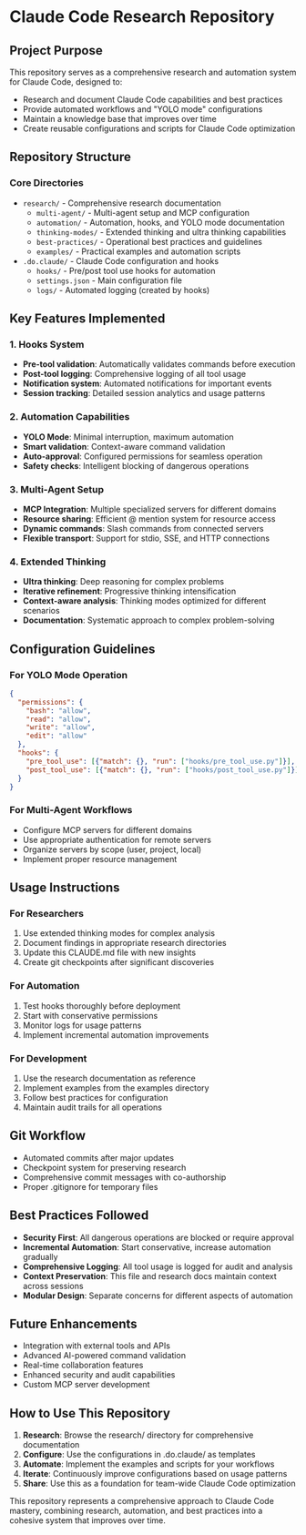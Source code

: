 # Claude Code Research Repository

## Project Purpose
This repository serves as a comprehensive research and automation system for Claude Code, designed to:
- Research and document Claude Code capabilities and best practices
- Provide automated workflows and "YOLO mode" configurations
- Maintain a knowledge base that improves over time
- Create reusable configurations and scripts for Claude Code optimization

## Repository Structure

### Core Directories
- `research/` - Comprehensive research documentation
  - `multi-agent/` - Multi-agent setup and MCP configuration
  - `automation/` - Automation, hooks, and YOLO mode documentation
  - `thinking-modes/` - Extended thinking and ultra thinking capabilities
  - `best-practices/` - Operational best practices and guidelines
  - `examples/` - Practical examples and automation scripts
- `.do.claude/` - Claude Code configuration and hooks
  - `hooks/` - Pre/post tool use hooks for automation
  - `settings.json` - Main configuration file
  - `logs/` - Automated logging (created by hooks)

## Key Features Implemented

### 1. Hooks System
- **Pre-tool validation**: Automatically validates commands before execution
- **Post-tool logging**: Comprehensive logging of all tool usage
- **Notification system**: Automated notifications for important events
- **Session tracking**: Detailed session analytics and usage patterns

### 2. Automation Capabilities
- **YOLO Mode**: Minimal interruption, maximum automation
- **Smart validation**: Context-aware command validation
- **Auto-approval**: Configured permissions for seamless operation
- **Safety checks**: Intelligent blocking of dangerous operations

### 3. Multi-Agent Setup
- **MCP Integration**: Multiple specialized servers for different domains
- **Resource sharing**: Efficient @ mention system for resource access
- **Dynamic commands**: Slash commands from connected servers
- **Flexible transport**: Support for stdio, SSE, and HTTP connections

### 4. Extended Thinking
- **Ultra thinking**: Deep reasoning for complex problems
- **Iterative refinement**: Progressive thinking intensification
- **Context-aware analysis**: Thinking modes optimized for different scenarios
- **Documentation**: Systematic approach to complex problem-solving

## Configuration Guidelines

### For YOLO Mode Operation
```json
{
  "permissions": {
    "bash": "allow",
    "read": "allow",
    "write": "allow",
    "edit": "allow"
  },
  "hooks": {
    "pre_tool_use": [{"match": {}, "run": ["hooks/pre_tool_use.py"]}],
    "post_tool_use": [{"match": {}, "run": ["hooks/post_tool_use.py"]}]
  }
}
```

### For Multi-Agent Workflows
- Configure MCP servers for different domains
- Use appropriate authentication for remote servers
- Organize servers by scope (user, project, local)
- Implement proper resource management

## Usage Instructions

### For Researchers
1. Use extended thinking modes for complex analysis
2. Document findings in appropriate research directories
3. Update this CLAUDE.md file with new insights
4. Create git checkpoints after significant discoveries

### For Automation
1. Test hooks thoroughly before deployment
2. Start with conservative permissions
3. Monitor logs for usage patterns
4. Implement incremental automation improvements

### For Development
1. Use the research documentation as reference
2. Implement examples from the examples directory
3. Follow best practices for configuration
4. Maintain audit trails for all operations

## Git Workflow
- Automated commits after major updates
- Checkpoint system for preserving research
- Comprehensive commit messages with co-authorship
- Proper .gitignore for temporary files

## Best Practices Followed
- **Security First**: All dangerous operations are blocked or require approval
- **Incremental Automation**: Start conservative, increase automation gradually
- **Comprehensive Logging**: All tool usage is logged for audit and analysis
- **Context Preservation**: This file and research docs maintain context across sessions
- **Modular Design**: Separate concerns for different aspects of automation

## Future Enhancements
- Integration with external tools and APIs
- Advanced AI-powered command validation
- Real-time collaboration features
- Enhanced security and audit capabilities
- Custom MCP server development

## How to Use This Repository
1. **Research**: Browse the research/ directory for comprehensive documentation
2. **Configure**: Use the configurations in .do.claude/ as templates
3. **Automate**: Implement the examples and scripts for your workflows
4. **Iterate**: Continuously improve configurations based on usage patterns
5. **Share**: Use this as a foundation for team-wide Claude Code optimization

This repository represents a comprehensive approach to Claude Code mastery, combining research, automation, and best practices into a cohesive system that improves over time.